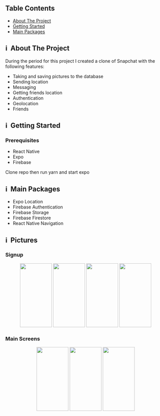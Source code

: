 ## Table Contents

*   [About The Project](https://github.com/Elijah-Harvey/SnapChat-Clone/blob/main/README.md#%E2%84%B9%EF%B8%8F-about-the-project)
*   [Getting Started](https://github.com/Elijah-Harvey/SnapChat-Clone#%E2%84%B9%EF%B8%8F-getting-started)
*   [Main Packages](https://github.com/Elijah-Harvey/SnapChat-Clone#%E2%84%B9%EF%B8%8F-main-packages)

## ℹ️  About The Project

During the period for this project I created a clone of Snapchat with the following features:

*   Taking and saving pictures to the database
*   Sending location
*   Messaging 
*   Getting friends location
*   Authentication
*   Geolocation
*   Friends

## ℹ️  Getting Started

### Prerequisites

*   React Native
*   Expo
*   Firebase

Clone repo then run yarn and start expo

## ℹ️  Main Packages

*   Expo Location
*   Firebase Authentication 
*   Firebase Storage
*   Firebase Firestore
*   React Native Navigation

## ℹ️  Pictures


### Signup
<div align="center">
<img name="SignUp" src="https://user-images.githubusercontent.com/89748790/205442848-eb0d7ad9-d612-4137-99c8-b93dfc37278e.png" width="100"  height="200" />

<img name="SignUp2" src="https://user-images.githubusercontent.com/89748790/205442851-53950a18-101e-40c0-bb5e-54aa3dc62a21.png" width="100"  height="200" />

<img name="SignUp3" src="https://user-images.githubusercontent.com/89748790/205442853-2d02cad9-28cc-4503-a87e-e86db0c80b81.png" width="100"  height="200"/>

<img name="SignUp4" src="https://user-images.githubusercontent.com/89748790/205442852-b1525d0a-af73-487c-a314-cfd7e2e96cd4.png" width="100"  height="200"/>
</div>

### Main Screens
<div align="center">
<img name="Home" src="https://user-images.githubusercontent.com/89748790/205442850-a20dc911-d1a5-4414-bd0c-7dbaad40035a.png" width="100"  height="200" />

<img name="Discover" src="https://user-images.githubusercontent.com/89748790/205442849-ad6f5f13-706c-4740-8db2-c7f49c07fb90.png" width="100"  height="200" />

<img name="Map" src="https://user-images.githubusercontent.com/89748790/205442854-ac68edb2-ac27-45b6-ab61-7a8acd06ac0a.png" width="100"  height="200" />
  
</div>
